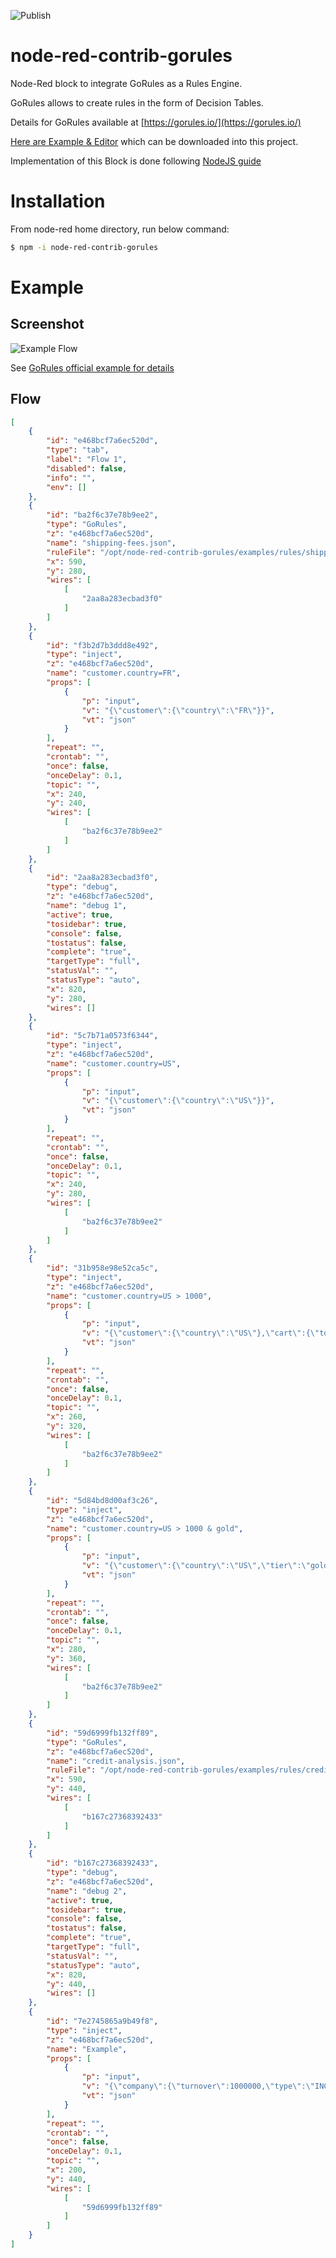 ![Publish](https://github.com/kalemena/node-red-contrib-gorules/workflows/Publish/badge.svg)

# node-red-contrib-gorules

Node-Red block to integrate GoRules as a Rules Engine.

GoRules allows to create rules in the form of Decision Tables.

Details for GoRules available at [https://gorules.io/](https://gorules.io/)

[Here are Example & Editor](https://editor.gorules.io/?template=shipping-fees) which can be downloaded into this project.

Implementation of this Block is done following [NodeJS guide](https://gorules.io/docs/rules-engine/engines/nodejs)

# Installation

From node-red home directory, run below command:

```bash
$ npm -i node-red-contrib-gorules
```

# Example

## Screenshot

![Example Flow](docs/examples-default.png)

See [GoRules official example for details](https://gorules.io/docs/tutorials/fintech-company-analysis)

## Flow

```json
[
    {
        "id": "e468bcf7a6ec520d",
        "type": "tab",
        "label": "Flow 1",
        "disabled": false,
        "info": "",
        "env": []
    },
    {
        "id": "ba2f6c37e78b9ee2",
        "type": "GoRules",
        "z": "e468bcf7a6ec520d",
        "name": "shipping-fees.json",
        "ruleFile": "/opt/node-red-contrib-gorules/examples/rules/shipping-fees.json",
        "x": 590,
        "y": 280,
        "wires": [
            [
                "2aa8a283ecbad3f0"
            ]
        ]
    },
    {
        "id": "f3b2d7b3ddd8e492",
        "type": "inject",
        "z": "e468bcf7a6ec520d",
        "name": "customer.country=FR",
        "props": [
            {
                "p": "input",
                "v": "{\"customer\":{\"country\":\"FR\"}}",
                "vt": "json"
            }
        ],
        "repeat": "",
        "crontab": "",
        "once": false,
        "onceDelay": 0.1,
        "topic": "",
        "x": 240,
        "y": 240,
        "wires": [
            [
                "ba2f6c37e78b9ee2"
            ]
        ]
    },
    {
        "id": "2aa8a283ecbad3f0",
        "type": "debug",
        "z": "e468bcf7a6ec520d",
        "name": "debug 1",
        "active": true,
        "tosidebar": true,
        "console": false,
        "tostatus": false,
        "complete": "true",
        "targetType": "full",
        "statusVal": "",
        "statusType": "auto",
        "x": 820,
        "y": 280,
        "wires": []
    },
    {
        "id": "5c7b71a0573f6344",
        "type": "inject",
        "z": "e468bcf7a6ec520d",
        "name": "customer.country=US",
        "props": [
            {
                "p": "input",
                "v": "{\"customer\":{\"country\":\"US\"}}",
                "vt": "json"
            }
        ],
        "repeat": "",
        "crontab": "",
        "once": false,
        "onceDelay": 0.1,
        "topic": "",
        "x": 240,
        "y": 280,
        "wires": [
            [
                "ba2f6c37e78b9ee2"
            ]
        ]
    },
    {
        "id": "31b958e98e52ca5c",
        "type": "inject",
        "z": "e468bcf7a6ec520d",
        "name": "customer.country=US > 1000",
        "props": [
            {
                "p": "input",
                "v": "{\"customer\":{\"country\":\"US\"},\"cart\":{\"total\":1200}}",
                "vt": "json"
            }
        ],
        "repeat": "",
        "crontab": "",
        "once": false,
        "onceDelay": 0.1,
        "topic": "",
        "x": 260,
        "y": 320,
        "wires": [
            [
                "ba2f6c37e78b9ee2"
            ]
        ]
    },
    {
        "id": "5d84bd8d00af3c26",
        "type": "inject",
        "z": "e468bcf7a6ec520d",
        "name": "customer.country=US > 1000 & gold",
        "props": [
            {
                "p": "input",
                "v": "{\"customer\":{\"country\":\"US\",\"tier\":\"gold\"},\"cart\":{\"total\":1200}}",
                "vt": "json"
            }
        ],
        "repeat": "",
        "crontab": "",
        "once": false,
        "onceDelay": 0.1,
        "topic": "",
        "x": 280,
        "y": 360,
        "wires": [
            [
                "ba2f6c37e78b9ee2"
            ]
        ]
    },
    {
        "id": "59d6999fb132ff89",
        "type": "GoRules",
        "z": "e468bcf7a6ec520d",
        "name": "credit-analysis.json",
        "ruleFile": "/opt/node-red-contrib-gorules/examples/rules/credit-analysis.json",
        "x": 590,
        "y": 440,
        "wires": [
            [
                "b167c27368392433"
            ]
        ]
    },
    {
        "id": "b167c27368392433",
        "type": "debug",
        "z": "e468bcf7a6ec520d",
        "name": "debug 2",
        "active": true,
        "tosidebar": true,
        "console": false,
        "tostatus": false,
        "complete": "true",
        "targetType": "full",
        "statusVal": "",
        "statusType": "auto",
        "x": 820,
        "y": 440,
        "wires": []
    },
    {
        "id": "7e2745865a9b49f8",
        "type": "inject",
        "z": "e468bcf7a6ec520d",
        "name": "Example",
        "props": [
            {
                "p": "input",
                "v": "{\"company\":{\"turnover\":1000000,\"type\":\"INC\",\"country\":\"US\"}}",
                "vt": "json"
            }
        ],
        "repeat": "",
        "crontab": "",
        "once": false,
        "onceDelay": 0.1,
        "topic": "",
        "x": 200,
        "y": 440,
        "wires": [
            [
                "59d6999fb132ff89"
            ]
        ]
    }
]
```

